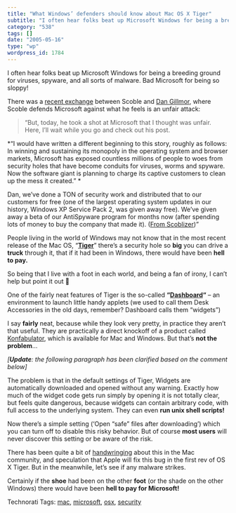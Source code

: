```yaml
---
title: "What Windows’ defenders should know about Mac OS X Tiger"
subtitle: "I often hear folks beat up Microsoft Windows for being a breeding ground for viruses, spyware, and a..."
category: "538"
tags: []
date: "2005-05-16"
type: "wp"
wordpress_id: 1784
---
```

I often hear folks beat up Microsoft Windows for being a breeding ground for viruses, spyware, and all sorts of malware. Bad Microsoft for being so sloppy!

There was a [recent exchange](http://radio.weblogs.com/0001011/2005/05/16.html#a10129) between Scoble and [Dan Gillmor](http://bayosphere.com/node/374), where Scoble defends Microsoft against what he feels is an unfair attack:

> “But, today, he took a shot at Microsoft that I thought was unfair. Here, I’ll wait while you go and check out his post.

*“I would have written a different beginning to this story, roughly as follows: In winning and sustaining its monopoly in the operating system and browser markets, Microsoft has exposed countless millions of people to woes from security holes that have become conduits for viruses, worms and spyware. Now the software giant is planning to charge its captive customers to clean up the mess it created.” *

Dan, we’ve done a TON of security work and distributed that to our customers for free (one of the largest operating system updates in our history, Windows XP Service Pack 2, was given away free). We’ve given away a beta of our AntiSpyware program for months now (after spending lots of money to buy the company that made it). ([From Scoblizer](http://radio.weblogs.com/0001011/2005/05/16.html#a10129))”

People living in the world of Windows may not know that in the most recent release of the Mac OS, “**[Tiger](http://www.apple.com/macosx/newfeatures/)**” there’s a security hole so **big** you can drive a **truck** through it, that if it had been in Windows, there would have been **hell to pay.**

So being that I live with a foot in each world, and being a fan of irony, I can’t help but point it out 🙂

One of the fairly neat features of Tiger is the so-called **“****[Dashboard](http://www.apple.com/macosx/features/dashboard/)****“** – an environment to launch little handy applets (we used to call them Desk Accessories in the old days, remember? Dashboard calls them “widgets”)

I say **fairly** neat, because while they look very pretty, in practice they aren’t that useful. They are practically a direct knockoff of a product called [Konfabulator](http://www.widgetgallery.com/), which is available for Mac and Windows. But that’s **not the problem**…

*[****Update****: the following paragraph has been clarified based on the comment below]*

The problem is that in the default settings of Tiger, Widgets are automatically downloaded and opened without any warning. Exactly how much of the widget code gets run simply by opening it is not totally clear, but feels quite dangerous, because widgets can contain arbitrary code, with full access to the underlying system. They can even **run unix shell scripts!**

Now there’s a simple setting (‘Open “safe” files after downloading’) which you can turn off to disable this risky behavior. But of course **most users** will never discover this setting or be aware of the risk.

There has been quite a bit of [handwringing](http://www.macobserver.com/article/2005/05/09.2.shtml) about this in the Mac community, and speculation that Apple will fix this bug in the first rev of OS X Tiger. But in the meanwhile, let’s see if any malware strikes.

Certainly if the **shoe** had been on the other **foot** (or the shade on the other Windows) there would have been **hell to pay for Microsoft!**

Technorati Tags: [mac](http://technorati.com/tag/mac), [microsoft](http://technorati.com/tag/microsoft), [osx](http://technorati.com/tag/osx), [security](http://technorati.com/tag/security)